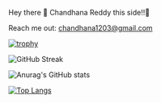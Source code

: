Hey there 👋 Chandhana Reddy this side!!🏻

Reach me out: chandhana1203@gmail.com

[![trophy](https://github-profile-trophy.vercel.app/?username=ChandhanaReddy&theme=onedark)](https://github.com/ChandhanaReddy/github-profile-trophy)

![GitHub Streak](https://github-readme-streak-stats.herokuapp.com/?user=ChandhanaReddy)

![Anurag's GitHub stats](https://github-readme-stats.vercel.app/api?username=ChandhanaReddy&show_icons=true&theme=highcontrast)

[![Top Langs](https://github-readme-stats.vercel.app/api/top-langs/?username=ChandhanaReddy)](https://github.com/ChandhanaReddy/github-readme-stats)
